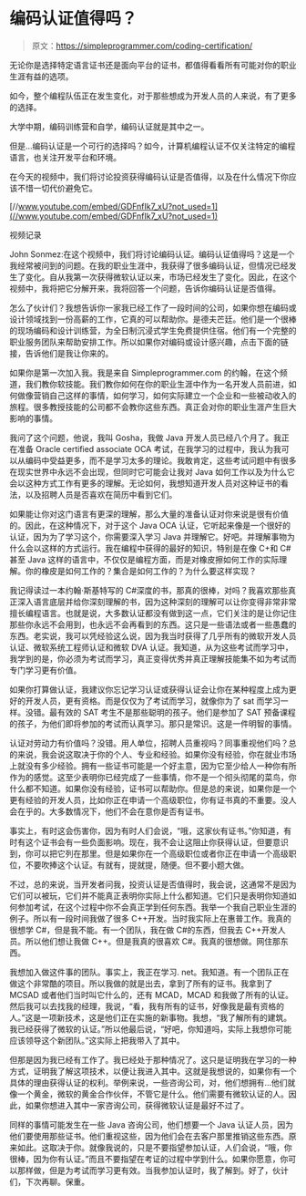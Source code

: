 # 编码认证值得吗？

> 原文：<https://simpleprogrammer.com/coding-certification/>

无论你是选择特定语言证书还是面向平台的证书，都值得看看所有可能对你的职业生涯有益的选项。

如今，整个编程队伍正在发生变化，对于那些想成为开发人员的人来说，有了更多的选择。

大学中期，编码训练营和自学，编码认证就是其中之一。

但是…编码认证是一个可行的选择吗？如今，计算机编程认证不仅关注特定的编程语言，也关注开发平台和环境。

在今天的视频中，我们将讨论投资获得编码认证是否值得，以及在什么情况下你应该不惜一切代价避免它。

[//www.youtube.com/embed/GDFnfIk7_xU?not_used=1](//www.youtube.com/embed/GDFnfIk7_xU?not_used=1)

视频记录

John Sonmez:在这个视频中，我们将讨论编码认证。编码认证值得吗？这是一个我经常被问到的问题。在我的职业生涯中，我获得了很多编码认证，但情况已经发生了变化。自从我第一次获得微软认证以来，市场已经发生了变化。因此，在这个视频中，我将把它分解开来，我将回答一个问题，告诉你编码认证是否值得。

怎么了伙计们？我想告诉你一家我已经工作了一段时间的公司，如果你想在编码或设计领域找到一份高薪的工作，它真的可以帮助你。是德夫芒廷。他们是一个很棒的现场编码和设计训练营，为全日制沉浸式学生免费提供住宿。他们有一个完整的职业服务团队来帮助安排工作。所以如果你对编码或设计感兴趣，点击下面的链接，告诉他们是我让你来的。

如果你是第一次加入我。我是来自 Simpleprogrammer.com 的约翰，在这个频道，我们教你软技能。我们教你如何在你的职业生涯中作为一名开发人员前进，如何做像营销自己这样的事情，如何学习，如何实际建立一个企业和一些被动收入的旅程。很多教授技能的公司都不会教你这些东西。真正会对你的职业生涯产生巨大影响的事情。

我问了这个问题，他说，我叫 Gosha，我做 Java 开发人员已经八个月了。我正在准备 Oracle certified associate OCA 考试，在我学习的过程中，我认为我可以从编码中受益更多，而不是学习太多的理论。我敢肯定，这些考试问题中有很多在现实世界中永远不会出现，但同时它可能会让我对 Java 如何工作以及为什么它会以这种方式工作有更多的理解。无论如何，我想知道开发人员对这种证书的看法，以及招聘人员是否喜欢在简历中看到它们。

如果能让你对这门语言有更深的理解，那么大量的准备认证对你来说是很有价值的。因此，在这种情况下，对于这个 Java OCA 认证，它听起来像是一个很好的认证，因为为了学习这个，你需要深入学习 Java 并理解它。好吧。并理解事物为什么会以这样的方式运行。我在编程中获得的最好的知识，特别是在像 C+和 C#甚至 Java 这样的语言中，不仅仅是编程方面，而是对橡皮擦如何工作的实际理解。你的橡皮是如何工作的？集合是如何工作的？为什么要这样实现？

我记得读过一本约翰·斯基特写的 C#深度的书，那真的很棒，对吗？我喜欢那些真正深入语言底层并给你深刻理解的书，因为这种深刻的理解可以让你变得非常非常擅长编程语言。也就是说，大多数认证都没有做到这一点，它们关注的是让你记住那些你永远不会用到，也永远不会再看到的东西。这只是一些语法或者一些愚蠢的东西。老实说，我可以凭经验这么说，因为我当时获得了几乎所有的微软开发人员认证、微软系统工程师认证和微软 DVA 认证。我知道，从为这些考试而学习中，我学到的是，你必须为考试而学习，真正变得优秀并真正理解技能集不如为考试而专门学习更有价值。

如果你打算做认证，我建议你忘记学习认证或获得认证会让你在某种程度上成为更好的开发人员，更有资格。而是仅仅为了考试而学习，就像你为了 sat 而学习一样。没错。最有效的 SAT 考生不是那些聪明的孩子。他们是参加了 SAT 预备课程的孩子，为他们即将参加的考试而认真学习。那只是常识。这是一件明智的事情。

认证对劳动力有价值吗？没错。用人单位，招聘人员重视吗？同事重视他们吗？总的来说，我会说这取决于你的个人、专业和经验。如果你没有经验，你在就业市场上就没有多少经验。拥有一些证书可能是一个好主意，因为它至少给人一种你有所作为的感觉。这至少表明你已经完成了一些事情，你不是一个彻头彻尾的菜鸟，你什么都不知道。如果你没有经验，证书可以帮助你。但是总的来说，如果你是一个更有经验的开发人员，比如你正在申请一个高级职位，你有证书真的不重要。没人会在乎的。大多数情况下，他们不会在意你是否有证书。

事实上，有时这会伤害你，因为有时人们会说，“哦，这家伙有证书。”你知道，有时有这个证书会有一些负面影响。现在，我不会让这阻止你获得认证，但要意识到，你可以把它列在那里。但是如果你在一个高级职位或者你正在申请一个高级职位，不要吹捧这个认证。有就有，提就提，随便。但不要小题大做。

不过，总的来说，当开发者问我，投资认证是否值得时，我会说，这通常不是因为它们可以被玩，它们并不能真正表明你实际上什么都知道。它们只是表明你知道如何参加考试，在这个过程中你不会真正学到任何东西。我举一个我自己职业生涯的例子。所以有一段时间我做了很多 C++开发。当时我实际上在惠普工作。我真的很想学 C#，但是我不能。有一个团队，我在做 C#的东西，但我去 C++开发人员。所以他们想让我做 C++。但是我真的很喜欢 C#。我真的很想做。网住那东西。

我想加入做这件事的团队。事实上，我正在学习. net。我知道。有一个团队正在做这个非常酷的项目。所以我做的就是出去，拿到了所有的证书。我拿到了 MCSAD 或者他们当时叫它什么的，还有 MCAD，MCAD 和我做了所有的认证。然后我可以去找我的经理，我说，“看，我有所有的证书，好像我是最有资格的人。”这是一项新技术，这是他们正在实施的新事物。我想，“我了解所有的建筑。我已经获得了微软的认证。”所以他最后说，“好吧，你知道吗，实际上我想你可能应该领导这个新团队。”这实际上把我带入了其中。

但那是因为我已经有工作了。我已经处于那种情况了。这只是证明我在学习的一种方式，证明我了解这项技术，以便让我进入其中。这就是我想说的，如果你有一个具体的理由获得认证的权利。举例来说，一些咨询公司，对，他们想拥有…他们就像一个黄金，微软的黄金合作伙伴，不管它是什么。他们需要有微软认证的人。因此，如果你想进入其中一家咨询公司，获得微软认证是最好不过了。

同样的事情可能发生在一些 Java 咨询公司，他们想要一个 Java 认证人员，因为他们要使用那些证书。他们重视这些，因为他们会在去客户那里推销这些东西。原来如此。这取决于你。就像我说的，只是不要指望参加认证，人们会说，“哦，你很棒，因为你有认证。”而且不要指望在考证的过程中学到什么。如果你愿意，你可以那样做，但是为考试而学习更有效。当我参加认证时，我了解到。好了，伙计们，下次再聊。保重。